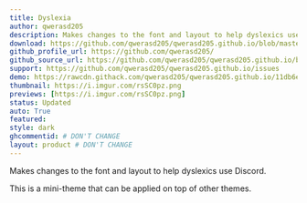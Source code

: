 ```yaml
---
title: Dyslexia
author: qwerasd205
description: Makes changes to the font and layout to help dyslexics use Discord.
download: https://github.com/qwerasd205/qwerasd205.github.io/blob/master/Dyslexia.css
github_profile_url: https://github.com/qwerasd205/
github_source_url: https://github.com/qwerasd205/qwerasd205.github.io/blob/master/Dyslexia.css
support: https://github.com/qwerasd205/qwerasd205.github.io/issues
demo: https://rawcdn.githack.com/qwerasd205/qwerasd205.github.io/11db6e908886440e53cca2f4815d9c23c152f8fa/Dyslexia.css
thumbnail: https://i.imgur.com/rsSC0pz.png
previews: [https://i.imgur.com/rsSC0pz.png]
status: Updated
auto: True
featured: 
style: dark
ghcommentid: # DON'T CHANGE
layout: product # DON'T CHANGE
---
```

Makes changes to the font and layout to help dyslexics use Discord.

This is a mini-theme that can be applied on top of other themes.